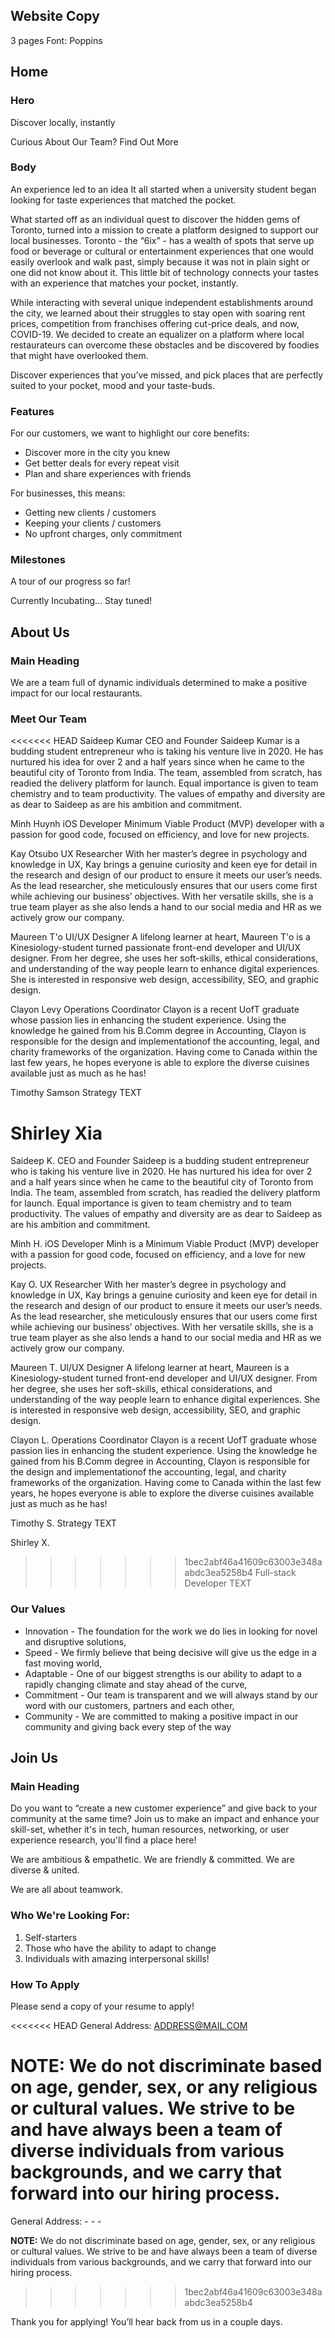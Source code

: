 ## Website Copy

3 pages
Font: Poppins

## Home

### Hero

Discover locally, instantly

Curious About Our Team?
Find Out More

### Body

An experience led to an idea
It all started when a university student began looking for taste experiences that matched the pocket.

What started off as an individual quest to discover the hidden gems of Toronto, turned into a mission to create a platform designed to support our local businesses. Toronto - the “6ix” - has a wealth of spots that serve up food or beverage or cultural or entertainment experiences that one would easily overlook and walk past, simply because it was not in plain sight or one did not know about it. This little bit of technology connects your tastes with an experience that matches your pocket, instantly.

While interacting with several unique independent establishments around the city, we learned about their struggles to stay open with soaring rent prices, competition from franchises offering cut-price deals, and now, COVID-19. We decided to create an equalizer on a platform where local restaurateurs can overcome these obstacles and be discovered by foodies that might have overlooked them.

Discover experiences that you’ve missed, and pick places that are perfectly suited to your pocket, mood and your taste-buds.

### Features

For our customers, we want to highlight our core benefits:

- Discover more in the city you knew
- Get better deals for every repeat visit
- Plan and share experiences with friends

For businesses, this means:

- Getting new clients / customers
- Keeping your clients / customers
- No upfront charges, only commitment

### Milestones

A tour of our progress so far!

Currently Incubating... Stay tuned!

## About Us

### Main Heading

We are a team full of dynamic individuals determined to make a positive impact for our local restaurants.

### Meet Our Team

<<<<<<< HEAD
Saideep Kumar
CEO and Founder
Saideep Kumar is a budding student entrepreneur who is taking his venture live in 2020. He has nurtured his idea for over 2 and a half years since when he came to the beautiful city of Toronto from India. The team, assembled from scratch, has readied the delivery platform for launch. Equal importance is given to team chemistry and to team productivity. The values of empathy and diversity are as dear to Saideep as are his ambition and commitment.

Minh Huynh
iOS Developer
Minimum Viable Product (MVP) developer with a passion for good code, focused on efficiency, and love for new projects.

Kay Otsubo
UX Researcher
With her master’s degree in psychology and knowledge in UX, Kay brings a genuine curiosity and keen eye for detail in the research and design of our product to ensure it meets our user’s needs. As the lead researcher, she meticulously ensures that our users come first while achieving our business’ objectives. With her versatile skills, she is a true team player as she also lends a hand to our social media and HR as we actively grow our company.

Maureen T'o
UI/UX Designer
A lifelong learner at heart, Maureen T'o is a Kinesiology-student turned passionate front-end developer and UI/UX designer. From her degree, she uses her soft-skills, ethical considerations, and understanding of the way people learn to enhance digital experiences. She is interested in responsive web design, accessibility, SEO, and graphic design.

Clayon Levy
Operations Coordinator
Clayon is a recent UofT graduate whose passion lies in enhancing the student experience. Using the knowledge he gained from his B.Comm degree in Accounting, Clayon is responsible for the design and implementationof the accounting, legal, and charity frameworks of the organization. Having come to Canada within the last few years, he hopes everyone is able to explore the diverse cuisines available just as much as he has!

Timothy Samson
Strategy
TEXT

# Shirley Xia

Saideep K.
CEO and Founder
Saideep is a budding student entrepreneur who is taking his venture live in 2020. He has nurtured his idea for over 2 and a half years since when he came to the beautiful city of Toronto from India. The team, assembled from scratch, has readied the delivery platform for launch. Equal importance is given to team chemistry and to team productivity. The values of empathy and diversity are as dear to Saideep as are his ambition and commitment.

Minh H.
iOS Developer
Minh is a Minimum Viable Product (MVP) developer with a passion for good code, focused on efficiency, and a love for new projects.

Kay O.
UX Researcher
With her master’s degree in psychology and knowledge in UX, Kay brings a genuine curiosity and keen eye for detail in the research and design of our product to ensure it meets our user’s needs. As the lead researcher, she meticulously ensures that our users come first while achieving our business’ objectives. With her versatile skills, she is a true team player as she also lends a hand to our social media and HR as we actively grow our company.

Maureen T.
UI/UX Designer
A lifelong learner at heart, Maureen is a Kinesiology-student turned front-end developer and UI/UX designer. From her degree, she uses her soft-skills, ethical considerations, and understanding of the way people learn to enhance digital experiences. She is interested in responsive web design, accessibility, SEO, and graphic design.

Clayon L.
Operations Coordinator
Clayon is a recent UofT graduate whose passion lies in enhancing the student experience. Using the knowledge he gained from his B.Comm degree in Accounting, Clayon is responsible for the design and implementationof the accounting, legal, and charity frameworks of the organization. Having come to Canada within the last few years, he hopes everyone is able to explore the diverse cuisines available just as much as he has!

Timothy S.
Strategy
TEXT

Shirley X.

> > > > > > > 1bec2abf46a41609c63003e348aabdc3ea5258b4
> > > > > > > Full-stack Developer
> > > > > > > TEXT

### Our Values

- Innovation - The foundation for the work we do lies in looking for novel and disruptive solutions,
- Speed - We firmly believe that being decisive will give us the edge in a fast moving world,
- Adaptable - One of our biggest strengths is our ability to adapt to a rapidly changing climate and stay ahead of the curve,
- Commitment - Our team is transparent and we will always stand by our word with our customers, partners and each other,
- Community - We are committed to making a positive impact in our community and giving back every step of the way

## Join Us

### Main Heading

Do you want to “create a new customer experience” and give back to your community at the same time? Join us to make an impact and enhance your skill-set, whether it's in tech, human resources, networking, or user experience research, you'll find a place here!

We are ambitious & empathetic.
We are friendly & committed.
We are diverse & united.

We are all about teamwork.

### Who We're Looking For:

1. Self-starters
2. Those who have the ability to adapt to change
3. Individuals with amazing interpersonal skills!

### How To Apply

Please send a copy of your resume to apply!

<<<<<<< HEAD
General Address: ADDRESS@MAIL.COM

# NOTE: We do not discriminate based on age, gender, sex, or any religious or cultural values. We strive to be and have always been a team of diverse individuals from various backgrounds, and we carry that forward into our hiring process.

General Address: - - -

<strong>NOTE:</strong> We do not discriminate based on age, gender, sex, or any religious or cultural values. We strive to be and have always been a team of diverse individuals from various backgrounds, and we carry that forward into our hiring process.

> > > > > > > 1bec2abf46a41609c63003e348aabdc3ea5258b4

Thank you for applying! You’ll hear back from us in a couple days.

